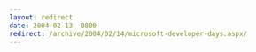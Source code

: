 ```yaml
---
layout: redirect
date: 2004-02-13 -0800
redirect: /archive/2004/02/14/microsoft-developer-days.aspx/
---
```

